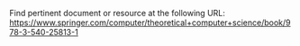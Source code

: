 Find pertinent document or resource at the following URL:
https://www.springer.com/computer/theoretical+computer+science/book/978-3-540-25813-1
